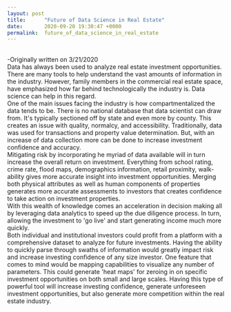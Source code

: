 ```yaml
---
layout: post
title:      "Future of Data Science in Real Estate"
date:       2020-09-20 19:30:47 +0000
permalink:  future_of_data_science_in_real_estate
---
```


<br>
-Originally written on 3/21/2020
<br>
Data has always been used to analyze real estate investment opportunities. There are many tools to help understand the vast amounts of information in the industry. However, family members in the commercial real estate space,  have emphasized how far behind technologically the industry is. Data science can help in this regard.
<br>
One of the main issues facing the industry is how compartmentalized the data tends to be.  There is no national database that data scientist can draw from. It's typically sectioned off by state and even more by county. This creates an issue with quality, normalcy, and accessibility.  Traditionally, data was used for transactions and property value determination. But, with an increase of data collection more can be done to increase investment confidence and accuracy. 
<br>
Mitigating risk by incorporating he myriad of data available will in turn increase the overall return on investment. Everything from school rating, crime rate, flood maps, demographics information, retail proximity, walk-ability gives more accurate insight into investment opportunities. Merging both physical attributes as well as human components of properties generates more accurate assessments to investors that creates confidence to take action on investment properties.
<br>
With this wealth of knowledge comes an acceleration in decision making all by leveraging data analytics to speed up the due diligence process. In turn, allowing the investment to 'go live' and start generating income much more quickly.
<br>
Both individual and institutional investors could profit from a platform with a comprehensive dataset to analyze for future investments. Having the ability to quickly parse through swaths of information would greatly impact risk and increase investing confidence of any size investor. One feature that comes to mind would be mapping capabilities to visualize any number of parameters. This could generate 'heat maps' for zeroing in on specific investment opportunities on both small and large scales. Having this type of powerful tool will increase investing confidence, generate unforeseen investment opportunities, but also generate more competition within the real estate industry.

